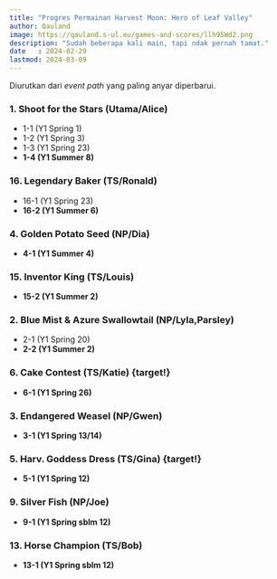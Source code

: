 ```yaml
---
title: "Progres Permainan Harvest Moon: Hero of Leaf Valley"
author: Qauland
image: https://qauland.s-ul.eu/games-and-scores/llh95Wd2.png
description: "Sudah beberapa kali main, tapi ndak pernah tamat."
date   : 2024-02-29
lastmod: 2024-03-09
---
```


Diurutkan dari *event path* yang paling anyar diperbarui.

### 1. Shoot for the Stars (Utama/Alice)

- 1-1 (Y1 Spring 1)
- 1-2 (Y1 Spring 3)
- 1-3 (Y1 Spring 23)
- **1-4 (Y1 Summer 8)**

### 16. Legendary Baker (TS/Ronald)

- 16-1 (Y1 Spring 23)
- **16-2 (Y1 Summer 6)**

### 4. Golden Potato Seed (NP/Dia)

- **4-1 (Y1 Summer 4)**

### 15. Inventor King (TS/Louis)

- **15-2 (Y1 Summer 2)**

### 2. Blue Mist & Azure Swallowtail (NP/Lyla,Parsley)

- 2-1 (Y1 Spring 20)
- **2-2 (Y1 Summer 2)**

### 6. Cake Contest (TS/Katie) {target!}

- **6-1 (Y1 Spring 26)**

### 3. Endangered Weasel (NP/Gwen)

- **3-1 (Y1 Spring 13/14)**

### 5. Harv. Goddess Dress (TS/Gina) {target!}

- **5-1 (Y1 Spring 12)**

### 9. Silver Fish (NP/Joe)

- **9-1 (Y1 Spring sblm 12)**

### 13. Horse Champion (TS/Bob)

- **13-1 (Y1 Spring sblm 12)**

